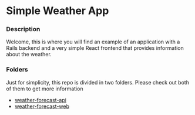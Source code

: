# Simple Weather App

### Description

Welcome, this is where you will find an example of an application with a Rails backend and a very simple React frontend that provides information about the weather.


### Folders
Just for simplicity, this repo is divided in two folders. Please check out both of them to get more information
- [weather-forecast-api](https://github.com/andresviviani1/weather-forecast/tree/master/weather-forecast-api)
- [weather-forecast-web](https://github.com/andresviviani1/weather-forecast/tree/master/weather-forecast-web)

